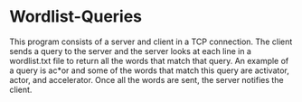 # Wordlist-Queries

This program consists of a server and client in a TCP connection. The client sends a query to the server and the server looks at each line in a wordlist.txt file to return all the words 
that match that query. An example of a query is ac*or and some of the words that match this query are activator, actor, and accelerator. Once all the words are sent, the server notifies the client.  

